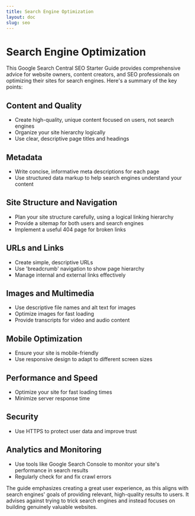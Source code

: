 ```yaml
---
title: Search Engine Optimization
layout: doc
slug: seo
---
```


# Search Engine Optimization

This Google Search Central SEO Starter Guide provides comprehensive advice for website owners, content creators, and SEO professionals on optimizing their sites for search engines. Here's a summary of the key points:

## Content and Quality

- Create high-quality, unique content focused on users, not search engines
- Organize your site hierarchy logically
- Use clear, descriptive page titles and headings

## Metadata

- Write concise, informative meta descriptions for each page
- Use structured data markup to help search engines understand your content

## Site Structure and Navigation

- Plan your site structure carefully, using a logical linking hierarchy
- Provide a sitemap for both users and search engines
- Implement a useful 404 page for broken links

## URLs and Links

- Create simple, descriptive URLs
- Use 'breadcrumb' navigation to show page hierarchy
- Manage internal and external links effectively

## Images and Multimedia

- Use descriptive file names and alt text for images
- Optimize images for fast loading
- Provide transcripts for video and audio content

## Mobile Optimization

- Ensure your site is mobile-friendly
- Use responsive design to adapt to different screen sizes

## Performance and Speed

- Optimize your site for fast loading times
- Minimize server response time

## Security

- Use HTTPS to protect user data and improve trust

## Analytics and Monitoring

- Use tools like Google Search Console to monitor your site's performance in search results
- Regularly check for and fix crawl errors

The guide emphasizes creating a great user experience, as this aligns with search engines' goals of providing relevant, high-quality results to users. It advises against trying to trick search engines and instead focuses on building genuinely valuable websites.